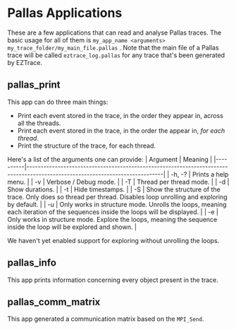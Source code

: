 # Pallas Applications
These are a few applications that can read and analyse Pallas traces.
The basic usage for all of them is
`my_app_name <arguments> my_trace_folder/my_main_file.pallas`
. Note that the main file of a Pallas trace will be called `eztrace_log.pallas` for any trace that's been generated by EZTrace.

## pallas_print
This app can do three main things:
- Print each event stored in the trace, in the order they appear in, across all the threads.
- Print each event stored in the trace, in the order the appear in, *for each thread*.
- Print the structure of the trace, for each thread.

Here's a list of the arguments one can provide:
| Argument | Meaning                                                                                                                      |
|----------|------------------------------------------------------------------------------------------------------------------------------|
| -h, -?   | Prints a help menu.                                                                                                          |
| -v       | Verbose / Debug mode.                                                                                                        |
| -T       | Thread per thread mode.                                                                                                      |
| -d       | Show durations.                                                                                                              |
| -t       | Hide timestamps.                                                                                                             |
| -S       | Show the structure of the trace. Only does so thread per thread. Disables loop unrolling and exploring by default.           |
| -u       | Only works in structure mode. Unrolls the loops, meaning each iteration of the sequences inside the loops will be displayed. |
| -e       | Only works in structure mode. Explore the loops, meaning the sequence inside the loop will be explored and shown.            |

We haven't yet enabled support for exploring without unrolling the loops.

## pallas_info
This app prints information concerning every object present in the trace.

## pallas_comm_matrix
This app generated a communication matrix based on the `MPI_Send`.